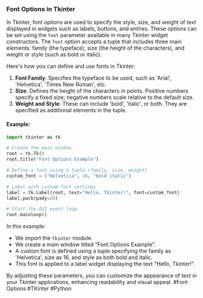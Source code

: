 ### Font Options in Tkinter

In Tkinter, font options are used to specify the style, size, and weight of text displayed in widgets such as labels, buttons, and entries. These options can be set using the `font` parameter available in many Tkinter widget constructors. The `font` option accepts a tuple that includes three main elements: family (the typeface), size (the height of the characters), and weight or style (such as bold or italic).

Here's how you can define and use fonts in Tkinter:

1. **Font Family**: Specifies the typeface to be used, such as 'Arial', 'Helvetica', 'Times New Roman', etc.
2. **Size**: Defines the height of the characters in points. Positive numbers specify a fixed size; negative numbers scale relative to the default size.
3. **Weight and Style**: These can include 'bold', 'italic', or both. They are specified as additional elements in the tuple.

#### Example:

```python
import tkinter as tk

# Create the main window
root = tk.Tk()
root.title("Font Options Example")

# Define a font using a tuple (family, size, weight)
custom_font = ("Helvetica", 16, "bold italic")

# Label with custom font settings
label = tk.Label(root, text="Hello, Tkinter!", font=custom_font)
label.pack(pady=20)

# Start the GUI event loop
root.mainloop()
```

In this example:
- We import the `tkinter` module.
- We create a main window titled "Font Options Example".
- A custom font is defined using a tuple specifying the family as 'Helvetica', size as 16, and style as both bold and italic.
- This font is applied to a label widget displaying the text "Hello, Tkinter!".

By adjusting these parameters, you can customize the appearance of text in your Tkinter applications, enhancing readability and visual appeal. #Font Options #TKinter #Python